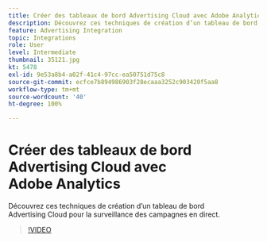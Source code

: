 ```yaml
---
title: Créer des tableaux de bord Advertising Cloud avec Adobe Analytics
description: Découvrez ces techniques de création d’un tableau de bord Advertising Cloud pour la surveillance des campagnes en direct.
feature: Advertising Integration
topic: Integrations
role: User
level: Intermediate
thumbnail: 35121.jpg
kt: 5478
exl-id: 9e53a8b4-a02f-41c4-97cc-ea50751d75c8
source-git-commit: ecfce7b894986903f28ecaaa3252c903420f5aa8
workflow-type: tm+mt
source-wordcount: '40'
ht-degree: 100%

---
```


# Créer des tableaux de bord Advertising Cloud avec Adobe Analytics

Découvrez ces techniques de création d’un tableau de bord Advertising Cloud pour la surveillance des campagnes en direct.

>[!VIDEO](https://video.tv.adobe.com/v/40459/?quality=12&learn=on&captions=fre_fr)
